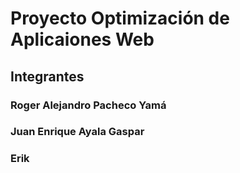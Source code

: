 # Proyecto Optimización de Aplicaiones Web

## Integrantes
### Roger Alejandro Pacheco Yamá
### Juan Enrique Ayala Gaspar
### Erik

